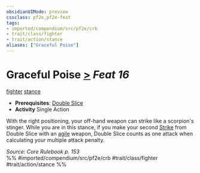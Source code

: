 ```yaml
---
obsidianUIMode: preview
cssclass: pf2e,pf2e-feat
tags:
- imported/compendium/src/pf2e/crb
- trait/class/fighter
- trait/action/stance
aliases: ["Graceful Poise"]
---
```

# Graceful Poise  [>](chapter-9-playing-the-game.md#Actions "Single Action") *Feat 16*  
[fighter](rules/traits/fighter.md)  [stance](stance.md)  

- **Prerequisites**: [Double Slice](double-slice.md)
- **Activity** Single Action

With the right positioning, your off-hand weapon can strike like a scorpion's stinger. While you are in this stance, if you make your second [Strike](strike.md) from Double Slice with an [agile](agile.md) weapon, Double Slice counts as one attack when calculating your multiple attack penalty.

*Source: Core Rulebook p. 153*  
%% #imported/compendium/src/pf2e/crb #trait/class/fighter #trait/action/stance %%